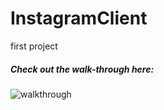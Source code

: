# InstagramClient
first project

##### Check out the walk-through here:

![walkthrough](instagram-walkthrough.gif)
